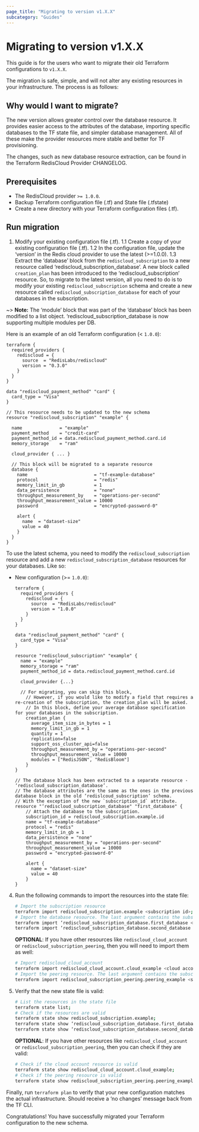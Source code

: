 ```yaml
---
page_title: "Migrating to version v1.X.X"
subcategory: "Guides"
---
```


# Migrating to version v1.X.X

This guide is for the users who want to migrate their old Terraform configurations to `v1.X.X`.

The migration is safe, simple, and will not alter any existing resources in your infrastructure.
The process is as follows:

## Why would I want to migrate?
The new version allows greater control over the database resource. It provides easier access to the attributes of the database, importing specific databases to the TF state file, and simpler database management.
All of these make the provider resources more stable and better for TF provisioning.   

The changes, such as new database resource extraction, can be found in the Terraform RedisCloud Provider CHANGELOG.

## Prerequisites

* The RedisCloud provider `>= 1.0.0`.
* Backup Terraform configuration file (.tf) and State file (.tfstate)
* Create a new directory with your Terraform configuration files (.tf).

## Run migration

1. Modify your existing configuration file (.tf).
1.1 Create a copy of your existing configuration file (.tf).
1.2 In the configuration file, update the ‘version’ in the Redis cloud provider to use the latest (>=1.0.0).
1.3 Extract the ‘database’ block from the `rediscloud_subscription` to a new resource called ‘rediscloud_subscription_database’.
A new block called `creation_plan` has been introduced to the ‘rediscloud_subscription’ resource. So, to migrate to the latest version, all you need to do is to modify your existing `rediscloud_subscription` schema and create a new resource called `rediscloud_subscription_database` for each of your databases in the subscription.







~> **Note:** The ‘module’ block that was part of the ‘database’ block has been modified to a list object. ‘rediscloud_subscription_database is now supporting multiple modules per DB.

Here is an example of an old Terraform configuration (< `1.0.0`):

```hcl
terraform {
  required_providers {
    rediscloud = {
      source  = "RedisLabs/rediscloud"
      version = "0.3.0"
    }
  }
}

data "rediscloud_payment_method" "card" {
  card_type = "Visa"
}

// This resource needs to be updated to the new schema
resource "rediscloud_subscription" "example" {

  name              = "example"
  payment_method    = "credit-card"
  payment_method_id = data.rediscloud_payment_method.card.id
  memory_storage    = "ram"

  cloud_provider { ... }

  // This block will be migrated to a separate resource
  database {
    name                         = "tf-example-database"
    protocol                     = "redis"
    memory_limit_in_gb           = 1
    data_persistence             = "none"
    throughput_measurement_by    = "operations-per-second"
    throughput_measurement_value = 10000
    password                     = "encrypted-password-0"

    alert {
      name  = "dataset-size"
      value = 40
    }
  }
}
```

To use the latest schema, you need to modify the `rediscloud_subscription` resource and add a new `rediscloud_subscription_database` resources for your databases. Like so:

* New configuration (>= `1.0.0`):

  ```hcl
  terraform {
    required_providers {
      rediscloud = {
        source  = "RedisLabs/rediscloud"
        version = "1.0.0"
      }
    }
  }

  data "rediscloud_payment_method" "card" {
    card_type = "Visa"
  }
  
  resource "rediscloud_subscription" "example" {
    name = "example"
    memory_storage = "ram"
    payment_method_id = data.rediscloud_payment_method.card.id
  
    cloud_provider {...}
  
   	// For migrating, you can skip this block,
	  // However, if you would like to modify a field that requires a re-creation of the subscription, the creation_plan will be asked. 
      // In this block, define your average database specification for your databases in the subscription. 
      creation_plan {
        average_item_size_in_bytes = 1
        memory_limit_in_gb = 1
        quantity = 1
        replication=false
        support_oss_cluster_api=false
        throughput_measurement_by = "operations-per-second"
        throughput_measurement_value = 10000
        modules = ["RedisJSON", "RedisBloom"]
      }
  }

  // The database block has been extracted to a separate resource - ‘rediscloud_subscription_database’.
  // The database attributes are the same as the ones in the previous database block in the old ‘redislcoud_subscription’ schema. 
  // With the exception of the new `subscription_id` attribute.
  resource "‘rediscloud_subscription_database" "first_database" {
      // Attach the database to the subscription.
      subscription_id = rediscloud_subscription.example.id
      name = "tf-example-database"
      protocol = "redis"
      memory_limit_in_gb = 1
      data_persistence = "none"
      throughput_measurement_by = "operations-per-second"
      throughput_measurement_value = 10000
      password = "encrypted-password-0"
  
      alert {
        name = "dataset-size"
        value = 40
      }
  }
  ```
4. Run the following commands to import the resources into the state file:
    ```bash
    # Import the subscription resource
    terraform import rediscloud_subscription.example <subscription id>;
    # Import the database resource. The last argument contains the subscription id and the database id separated by a slash.
    terraform import ‘rediscloud_subscription_database.first_database <subscription id>/<first database id>;
    terraform import ‘rediscloud_subscription_database.second_database <subscription id>/<second database id>;

    ```
   **OPTIONAL**: If you have other resources like `rediscloud_cloud_account` or `rediscloud_subscription_peering`, then
   you will need to import them as well:
     ```bash
     # Import rediscloud_cloud_account
     terraform import rediscloud_cloud_account.cloud_example <cloud account id>;
     # Import the peering resource. The last argument contains the subscription id and the peering id separated by a slash.
     terraform import rediscloud_subscription_peering.peering_example <subscription_id>/<cloud account id>;
     ```


5. Verify that the new state file is valid:
    ```bash
    # List the resources in the state file
    terraform state list;
    # Check if the resources are valid
    terraform state show rediscloud_subscription.example;
    terraform state show ‘rediscloud_subscription_database.first_database;
    terraform state show ‘rediscloud_subscription_database.second_database;

    ```
   **OPTIONAL**: If you have other resources like `rediscloud_cloud_account` or `rediscloud_subscription_peering`, then
   you can check if they are valid:
     ```bash
     # Check if the cloud account resource is valid
     terraform state show rediscloud_cloud_account.cloud_example;
     # Check if the peering resource is valid
     terraform state show rediscloud_subscription_peering.peering_example;
     ```
   
Finally, run `terraform plan` to verify that your new configuration matches the actual infrastructure.
Should receive a ‘no changes’ message back from the TF CLI. 

Congratulations! You have successfully migrated your Terraform configuration to the new schema.

